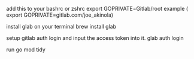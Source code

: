 add this to your bashrc or zshrc
 export GOPRIVATE=Gitlab/root  example ( export GOPRIVATE=gitlab.com/joe_akinola)

install glab on your terminal
brew install glab

setup gitlab auth login and input the access token into it. 
glab auth login

run 
go mod tidy


